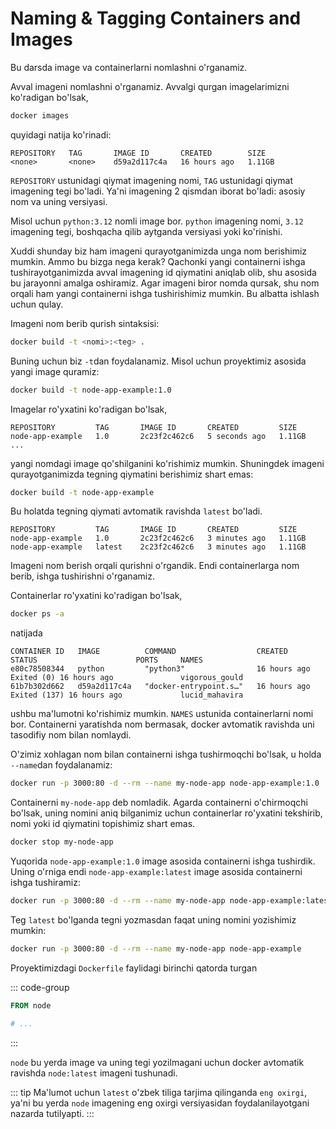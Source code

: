 # Naming & Tagging Containers and Images

Bu darsda image va containerlarni nomlashni o'rganamiz.

Avval imageni nomlashni o'rganamiz. Avvalgi qurgan imagelarimizni ko'radigan bo'lsak,

```bash
docker images
```

quyidagi natija ko'rinadi:

```text
REPOSITORY   TAG       IMAGE ID       CREATED        SIZE
<none>       <none>    d59a2d117c4a   16 hours ago   1.11GB
```

`REPOSITORY` ustunidagi qiymat imagening nomi, `TAG` ustunidagi qiymat imagening tegi bo'ladi. Ya'ni imagening 2 qismdan
iborat bo'ladi: asosiy nom va uning versiyasi.

Misol uchun `python:3.12` nomli image bor. `python` imagening nomi, `3.12` imagening tegi, boshqacha qilib aytganda
versiyasi yoki ko'rinishi.

Xuddi shunday biz ham imageni qurayotganimizda unga nom berishimiz mumkin. Ammo bu bizga nega kerak? Qachonki yangi
containerni ishga tushirayotganimizda avval imagening id qiymatini aniqlab olib, shu asosida bu jarayonni amalga
oshiramiz. Agar imageni biror nomda qursak, shu nom orqali ham yangi containerni ishga tushirishimiz mumkin. Bu albatta
ishlash uchun qulay.

Imageni nom berib qurish sintaksisi:

```bash
docker build -t <nomi>:<teg> .
```

Buning uchun biz `-t`dan foydalanamiz. Misol uchun proyektimiz asosida yangi image quramiz:

```bash
docker build -t node-app-example:1.0
```

Imagelar ro'yxatini ko'radigan bo'lsak,

```text
REPOSITORY         TAG       IMAGE ID       CREATED         SIZE
node-app-example   1.0       2c23f2c462c6   5 seconds ago   1.11GB
...
```

yangi nomdagi image qo'shilganini ko'rishimiz mumkin. Shuningdek imageni qurayotganimizda tegning qiymatini berishimiz
shart emas:

```bash
docker build -t node-app-example
```

Bu holatda tegning qiymati avtomatik ravishda `latest` bo'ladi.

```text
REPOSITORY         TAG       IMAGE ID       CREATED         SIZE
node-app-example   1.0       2c23f2c462c6   3 minutes ago   1.11GB
node-app-example   latest    2c23f2c462c6   3 minutes ago   1.11GB
```

Imageni nom berish orqali qurishni o'rgandik. Endi containerlarga nom berib, ishga tushirishni o'rganamiz.

Containerlar ro'yxatini ko'radigan bo'lsak,

```bash
docker ps -a
```

natijada

```text
CONTAINER ID   IMAGE          COMMAND                  CREATED        STATUS                      PORTS     NAMES
e80c78508344   python         "python3"                16 hours ago   Exited (0) 16 hours ago               vigorous_gould
61b7b302d662   d59a2d117c4a   "docker-entrypoint.s…"   16 hours ago   Exited (137) 16 hours ago             lucid_mahavira
```

ushbu ma'lumotni ko'rishimiz mumkin. `NAMES` ustunida containerlarni nomi bor. Containerni yaratishda nom bermasak,
docker avtomatik ravishda uni tasodifiy nom bilan nomlaydi.

O'zimiz xohlagan nom bilan containerni ishga tushirmoqchi bo'lsak, u holda `--name`dan foydalanamiz:

```bash
docker run -p 3000:80 -d --rm --name my-node-app node-app-example:1.0
```

Containerni `my-node-app` deb nomladik. Agarda containerni o'chirmoqchi bo'lsak, uning nomini aniq bilganimiz uchun
containerlar ro'yxatini tekshirib, nomi yoki id qiymatini topishimiz shart emas.

```bash
docker stop my-node-app
```

Yuqorida `node-app-example:1.0` image asosida containerni ishga tushirdik. Uning o'rniga endi `node-app-example:latest`
image asosida containerni ishga tushiramiz:

```bash
docker run -p 3000:80 -d --rm --name my-node-app node-app-example:latest
```

Teg `latest` bo'lganda tegni yozmasdan faqat uning nomini yozishimiz mumkin:

```bash
docker run -p 3000:80 -d --rm --name my-node-app node-app-example
```

Proyektimizdagi `Dockerfile` faylidagi birinchi qatorda turgan

::: code-group

```dockerfile [Dockerfile]
FROM node

# ...
```

:::

`node` bu yerda image va uning tegi yozilmagani uchun docker avtomatik ravishda `node:latest` imageni tushunadi.

::: tip Ma'lumot uchun
`latest` o'zbek tiliga tarjima qilinganda `eng oxirgi`, ya'ni bu yerda `node` imagening eng oxirgi versiyasidan
foydalanilayotgani nazarda tutilyapti.
:::
